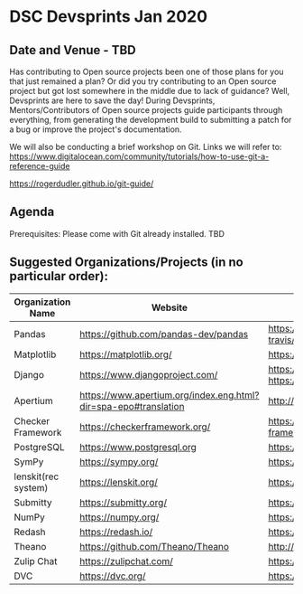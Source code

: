 # DSC Devsprints Jan 2020
## Date and Venue - TBD

Has contributing to Open source projects been one of those plans for you that just remained a plan? Or did you try contributing to an Open source project but got lost somewhere in the middle due to lack of guidance? Well, Devsprints are here to save the day! During Devsprints, Mentors/Contributors of Open source projects guide participants through everything, from generating the development build to submitting a patch for a bug or improve the project's documentation.

We will also be conducting a brief workshop on Git.
Links we will refer to:
https://www.digitalocean.com/community/tutorials/how-to-use-git-a-reference-guide

https://rogerdudler.github.io/git-guide/

## Agenda
Prerequisites: Please come with Git already installed.
TBD

## Suggested Organizations/Projects (in no particular order):

| Organization Name | Website                              | Contributing Guide                                                                                                   |
|-------------------|--------------------------------------|----------------------------------------------------------------------------------------------------------------------|
| Pandas            | https://github.com/pandas-dev/pandas | https://pandas-docs.github.io/pandas-docs-travis/development/contributing.html                                       |
| Matplotlib        | https://matplotlib.org/              | https://matplotlib.org/devdocs/devel/contributing.html                                                               |
| Django            | https://www.djangoproject.com/       |  https://docs.djangoproject.com/en/dev/internals/contributing/  https://code.djangoproject.com/wiki/SummerOfCode2020 |
|Apertium  |https://www.apertium.org/index.eng.html?dir=spa-epo#translation  | http://wiki.apertium.org/wiki/Become_a_language_pair_developer_for_Apertium
|Checker Framework  | https://checkerframework.org/        | https://rawgit.com/typetools/checker-framework/master/docs/developer/gsoc-ideas.html|
|PostgreSQL  | https://www.postgresql.org        | https://www.postgresql.org/developer/summerofcode/|
|SymPy  | https://sympy.org/        | https://docs.sympy.org/1.5.1/guide.html#contributing
|lenskit(rec system)  |https://lenskit.org/  | https://github.com/lenskit/lkpy
|Submitty  | https://submitty.org/       | https://submitty.org/developer/how_to_contribute
|NumPy  |https://numpy.org/     | https://docs.scipy.org/doc/numpy/dev/
|Redash | https://redash.io/    |https://github.com/getredash/redash/blob/master/CONTRIBUTING.md |
|Theano |https://github.com/Theano/Theano |http://deeplearning.net/software/theano/dev_start_guide.html
|Zulip Chat | https://zulipchat.com/ | https://zulip.readthedocs.io/en/latest/overview/contributing.html| 
|DVC    |https://dvc.org/   |https://dvc.org/doc/user-guide/contributing/core   |
